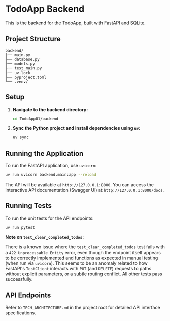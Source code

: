 # TodoApp Backend

This is the backend for the TodoApp, built with FastAPI and SQLite.

## Project Structure

```
backend/
├── main.py
├── database.py
├── models.py
├── test_main.py
├── uv.lock
├── pyproject.toml
└── .venv/
```

## Setup

1.  **Navigate to the backend directory:**

    ```bash
    cd TodoApp01/backend
    ```

2.  **Sync the Python project and install dependencies using `uv`:**

    ```bash
    uv sync
    ```

## Running the Application

To run the FastAPI application, use `uvicorn`:

```bash
uv run uvicorn backend.main:app --reload
```

The API will be available at `http://127.0.0.1:8000`. You can access the interactive API documentation (Swagger UI) at `http://127.0.0.1:8000/docs`.

## Running Tests

To run the unit tests for the API endpoints:

```bash
uv run pytest
```

**Note on `test_clear_completed_todos`:**

There is a known issue where the `test_clear_completed_todos` test fails with a `422 Unprocessable Entity` error, even though the endpoint itself appears to be correctly implemented and functions as expected in manual testing (when run via `uvicorn`). This seems to be an anomaly related to how FastAPI's `TestClient` interacts with `PUT` (and `DELETE`) requests to paths without explicit parameters, or a subtle routing conflict. All other tests pass successfully.

## API Endpoints

Refer to `TECH_ARCHITECTURE.md` in the project root for detailed API interface specifications.
